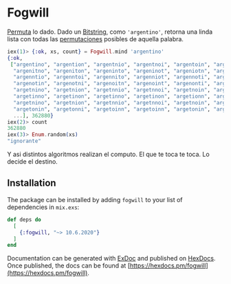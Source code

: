 # Fogwill

[Permuta](https://en.wikipedia.org/wiki/Permutation) lo dado. Dado un [Bitstring](https://elixir-lang.org/getting-started/binaries-strings-and-char-lists.html#bitstrings), como `'argentino'`, retorna una linda lista con todas las [permutaciones](https://en.wikipedia.org/wiki/Permutation) posibles de aquella palabra. 

```elixir
iex(1)> {:ok, xs, count} = Fogwill.mind 'argentino'
{:ok,
 ["argentino", "argention", "argentnio", "argentnoi", "argentoin", "argentoni",
  "argenitno", "argeniton", "argeninto", "argeninot", "argeniotn", "argeniont",
  "argenntio", "argenntoi", "argennito", "argenniot", "argennoti", "argennoit",
  "argenotin", "argenotni", "argenoitn", "argenoint", "argenonti", "argenonit",
  "argetnino", "argetnion", "argetnnio", "argetnnoi", "argetnoin", "argetnoni",
  "argetinno", "argetinon", "argetinno", "argetinon", "argetionn", "argetionn",
  "argetnino", "argetnion", "argetnnio", "argetnnoi", "argetnoin", "argetnoni",
  "argetonin", "argetonni", "argetoinn", "argetoinn", "argetonin", "argetonni",
  ...], 362880}
iex(2)> count
362880
iex(3)> Enum.random(xs)
"ignorante"
```

Y asi distintos algoritmos realizan el computo. El que te toca te toca. Lo decide el destino.

## Installation

The package can be installed by adding `fogwill` to your list of dependencies in `mix.exs`:

```elixir
def deps do
  [
    {:fogwill, "~> 10.6.2020"}
  ]
end
```

Documentation can be generated with [ExDoc](https://github.com/elixir-lang/ex_doc)
and published on [HexDocs](https://hexdocs.pm). Once published, the docs can
be found at [https://hexdocs.pm/fogwill](https://hexdocs.pm/fogwill).

